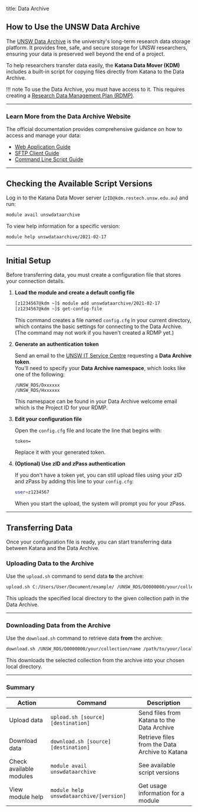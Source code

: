title: Data Archive
## How to Use the UNSW Data Archive

The [UNSW Data Archive](http://www.dataarchive.unsw.edu.au/) is the university's long-term research data storage platform. It provides free, safe, and secure storage for UNSW researchers, ensuring your data is preserved well beyond the end of a project.

To help researchers transfer data easily, the **Katana Data Mover (KDM)** includes a built-in script for copying files directly from Katana to the Data Archive.

!!! note
    To use the Data Archive, you must have access to it. This requires creating a [Research Data Management Plan (RDMP)](https://research.unsw.edu.au/research-data-management-unsw).

---

<h3> Learn More from the Data Archive Website </h3>

The official documentation provides comprehensive guidance on how to access and manage your data:

- [Web Application Guide](http://www.dataarchive.unsw.edu.au/help/web-application-guide)  
- [SFTP Client Guide](http://www.dataarchive.unsw.edu.au/help/sftp-client-guide)  
- [Command Line Script Guide](http://www.dataarchive.unsw.edu.au/help/command-line-script-guide)

---

## Checking the Available Script Versions

Log in to the Katana Data Mover server (`zID@kdm.restech.unsw.edu.au`) and run:

```bash
module avail unswdataarchive
```

To view help information for a specific version:

```bash
module help unswdataarchive/2021-02-17
```

---

## Initial Setup

Before transferring data, you must create a configuration file that stores your connection details.

1. **Load the module and create a default config file**

    ```bash
    [z1234567@kdm ~]$ module add unswdataarchive/2021-02-17
    [z1234567@kdm ~]$ get-config-file
    ```

    This command creates a file named `config.cfg` in your current directory, which contains the basic settings for connecting to the Data Archive. (The command may not work if you haven't created a RDMP yet.)

2. **Generate an authentication token**

    Send an email to the [UNSW IT Service Centre](mailto:ITServiceCentre@unsw.edu.au) requesting a **Data Archive token**.  
    You'll need to specify your **Data Archive namespace**, which looks like one of the following:

    ```
    /UNSW_RDS/Dxxxxxx
    /UNSW_RDS/Hxxxxxx
    ```

    This namespace can be found in your Data Archive welcome email which is the Project ID for your RDMP.

3. **Edit your configuration file**

    Open the `config.cfg` file and locate the line that begins with:

    ```
    token=
    ```

    Replace it with your generated token.

4. **(Optional) Use zID and zPass authentication**

    If you don't have a token yet, you can still upload files using your zID and zPass by adding this line to your `config.cfg`:

    ```bash
    user=z1234567
    ```

    When you start the upload, the system will prompt you for your zPass.

---

## Transferring Data

Once your configuration file is ready, you can start transferring data between Katana and the Data Archive.

<h3> Uploading Data to the Archive </h3>

Use the `upload.sh` command to send data **to** the archive:

```bash
upload.sh C:/Users/User/Document/example/ /UNSW_RDS/D0000000/your/collection/example/
```

This uploads the specified local directory to the given collection path in the Data Archive.

---

<h3> Downloading Data from the Archive </h3>

Use the `download.sh` command to retrieve data **from** the archive:

```bash
download.sh /UNSW_RDS/D0000000/your/collection/name /path/to/your/local/directory
```

This downloads the selected collection from the archive into your chosen local directory.

---

<h3> Summary </h3>

| Action | Command | Description |
|--------|----------|-------------|
| Upload data | `upload.sh [source] [destination]` | Send files from Katana to the Data Archive |
| Download data | `download.sh [source] [destination]` | Retrieve files from the Data Archive to Katana |
| Check available modules | `module avail unswdataarchive` | See available script versions |
| View module help | `module help unswdataarchive/[version]` | Get usage information for a module |
